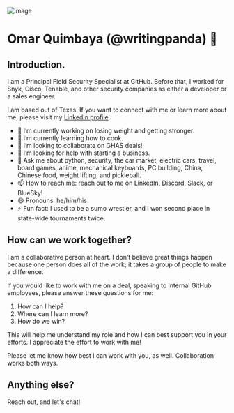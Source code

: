 ![image](https://github.com/WritingPanda/WritingPanda/assets/5935647/4934e3f7-fd0a-4bcc-b703-1dc46476489a)

# Omar Quimbaya (@writingpanda) 🐼 

## Introduction. 

I am a Principal Field Security Specialist at GitHub. Before that, I worked for Snyk, Cisco, Tenable, and other security companies as either a developer or a sales engineer.

I am based out of Texas. If you want to connect with me or learn more about me, please visit my [LinkedIn profile](https://www.linkedin.com/in/omarleonardoquimbaya/).

- 🔭 I’m currently working on losing weight and getting stronger.
- 🌱 I’m currently learning how to cook.
- 👯 I’m looking to collaborate on GHAS deals!
- 🤔 I’m looking for help with starting a business.
- 💬 Ask me about python, security, the car market, electric cars, travel, board games, anime, mechanical keyboards, PC building, China, Chinese food, weight lifting, and pickleball.
- 📫 How to reach me: reach out to me on LinkedIn, Discord, Slack, or BlueSky!
- 😄 Pronouns: he/him/his
- ⚡ Fun fact: I used to be a sumo wrestler, and I won second place in state-wide tournaments twice. 

## How can we work together? 

I am a collaborative person at heart. I don't believe great things happen because one person does all of the work; it takes a group of people to make a difference. 

If you would like to work with me on a deal, speaking to internal GitHub employees, please answer these questions for me:

1. How can I help?
2. Where can I learn more?
3. How do we win?

This will help me understand my role and how I can best support you in your efforts. I appreciate the effort to work with me! 

Please let me know how best I can work with you, as well. Collaboration works both ways.

## Anything else? 

Reach out, and let's chat!
